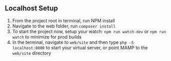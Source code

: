 ## Localhost Setup
1. From the project root in terminal, run NPM install
2. Navigate to the web folder, run `composer install`
3. To start the project now, setup your watch: `npm run watch-dev` or `npm run watch` to minimize for prod builds
4. In the terminal, navigate to `web/site` and then type `php -S localhost:8000` to start your virtual server, 
or point MAMP to the `web/site` directory